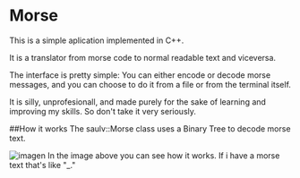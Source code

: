 # Morse
<p>This is a simple aplication implemented in C++.</p>
<p>It is a translator from morse code to normal readable text and viceversa.</p>
<p>The interface is pretty simple: You can either encode or decode morse messages, and you can choose to do it from a file or from the terminal itself.</p>
<p>It is silly, unprofesionall, and made purely for the sake of learning and improving my skills. So don't take it very seriously.</p>

##How it works
The saulv::Morse class uses a Binary Tree to decode morse text.

![imagen](https://user-images.githubusercontent.com/84346214/206912776-2b6f7f10-bcf6-4f73-a5dc-aab5743c1db8.png)
In the image above you can see how it works. If i have a morse text that's like "\_\." 
